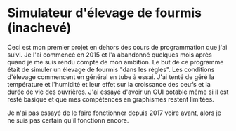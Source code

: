 # Simulateur d'élevage de fourmis (inachevé)

Ceci est mon premier projet en dehors des cours de programmation que j'ai suivi. 
Je l'ai commencé en 2015 et l'a abandonné quelques mois après quand je me suis rendu compte de mon ambition. 
Le but de ce programme était de simuler un élevage de fourmis "dans les règles".
Les conditions d'élevage commencent en général en tube à essai.
J'ai tenté de géré la température et l'humidité et leur effet sur la croissance des oeufs et la durée de vie des ouvrières.
J'ai essayé d'avoir un GUI potable même si il est resté basique et que mes compétences en graphismes restent limitées.

Je n'ai pas essayé de le faire fonctionner depuis 2017 voire avant, alors je ne suis pas certain qu'il fonctionn encore.
